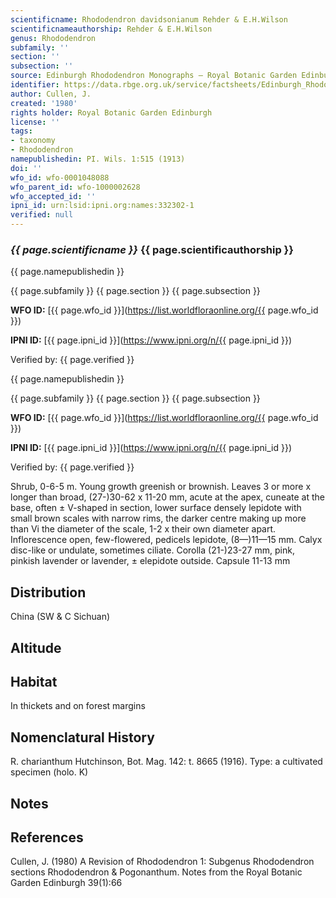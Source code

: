 ```yaml
---
scientificname: Rhododendron davidsonianum Rehder & E.H.Wilson
scientificnameauthorship: Rehder & E.H.Wilson
genus: Rhododendron
subfamily: ''
section: ''
subsection: ''
source: Edinburgh Rhododendron Monographs – Royal Botanic Garden Edinburgh
identifier: https://data.rbge.org.uk/service/factsheets/Edinburgh_Rhododendron_Monographs.xhtml
author: Cullen, J.
created: '1980'
rights holder: Royal Botanic Garden Edinburgh
license: ''
tags:
- taxonomy
- Rhododendron
namepublishedin: PI. Wils. 1:515 (1913)
doi: ''
wfo_id: wfo-0001048088
wfo_parent_id: wfo-1000002628
wfo_accepted_id: ''
ipni_id: urn:lsid:ipni.org:names:332302-1
verified: null
---
```

### _{{ page.scientificname }}_ {{ page.scientificauthorship }}
 {{ page.namepublishedin }}

{{ page.subfamily }} {{ page.section }} {{ page.subsection }}

**WFO ID:** [{{ page.wfo_id }}](https://list.worldfloraonline.org/{{ page.wfo_id }})

**IPNI ID:** [{{ page.ipni_id }}](https://www.ipni.org/n/{{ page.ipni_id }})

Verified by: {{ page.verified }}

 {{ page.namepublishedin }}

{{ page.subfamily }} {{ page.section }} {{ page.subsection }}

**WFO ID:** [{{ page.wfo_id }}](https://list.worldfloraonline.org/{{ page.wfo_id }})

**IPNI ID:** [{{ page.ipni_id }}](https://www.ipni.org/n/{{ page.ipni_id }})

Verified by: {{ page.verified }}



Shrub, 0-6-5 m. Young growth greenish or brownish. Leaves 3 or more x longer than broad, (27-)30-62 x 11-20 mm, acute at the apex, cuneate at the base, often ± V-shaped in section, lower surface densely lepidote with small brown scales with narrow rims, the darker centre making up more than Vi the diameter of the scale, 1-2 x their own diameter apart. Inflorescence open, few-flowered, pedicels lepidote, (8—)11—15 mm. Calyx disc-like or undulate, sometimes ciliate. Corolla (21-)23-27 mm, pink, pinkish lavender or lavender, ± elepidote outside. Capsule 11-13 mm

## Distribution
China (SW & C Sichuan)

## Altitude


## Habitat
In thickets and on forest margins

## Nomenclatural History
R. charianthum Hutchinson, Bot. Mag. 142: t. 8665 (1916). Type: a cultivated specimen (holo. K)
                       
## Notes


## References

Cullen, J. (1980) A Revision of Rhododendron 1: Subgenus Rhododendron sections Rhododendron & Pogonanthum. Notes from the Royal Botanic Garden Edinburgh 39(1):66
